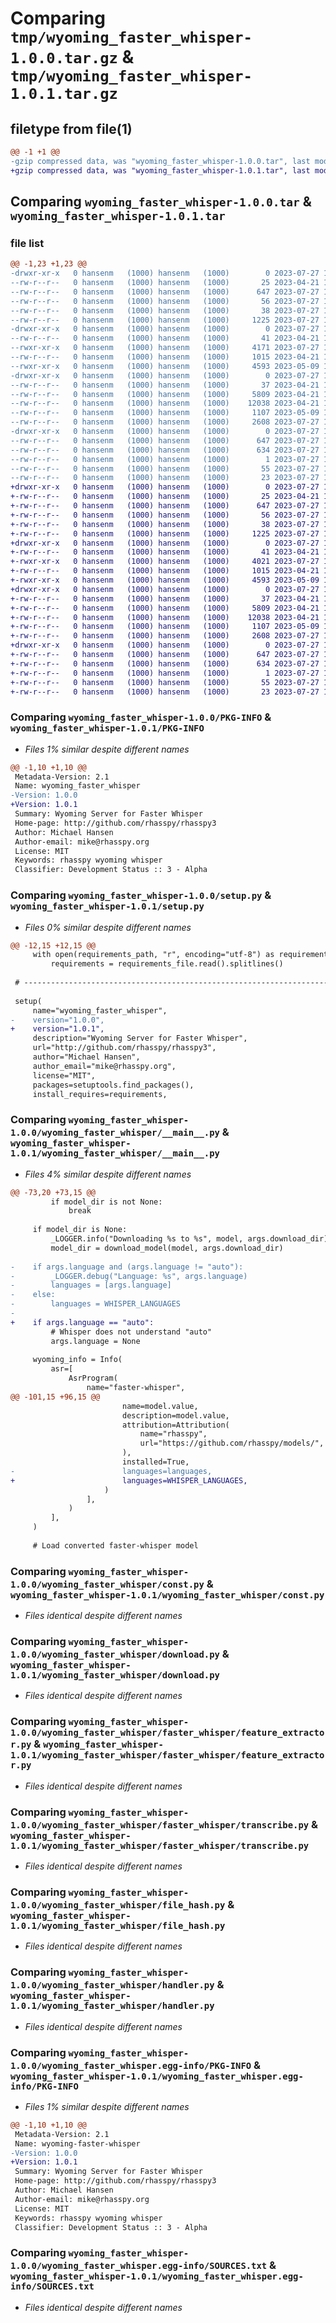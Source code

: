 # Comparing `tmp/wyoming_faster_whisper-1.0.0.tar.gz` & `tmp/wyoming_faster_whisper-1.0.1.tar.gz`

## filetype from file(1)

```diff
@@ -1 +1 @@
-gzip compressed data, was "wyoming_faster_whisper-1.0.0.tar", last modified: Thu Jul 27 16:40:34 2023, max compression
+gzip compressed data, was "wyoming_faster_whisper-1.0.1.tar", last modified: Thu Jul 27 16:55:50 2023, max compression
```

## Comparing `wyoming_faster_whisper-1.0.0.tar` & `wyoming_faster_whisper-1.0.1.tar`

### file list

```diff
@@ -1,23 +1,23 @@
-drwxr-xr-x   0 hansenm   (1000) hansenm   (1000)        0 2023-07-27 16:40:34.217911 wyoming_faster_whisper-1.0.0/
--rw-r--r--   0 hansenm   (1000) hansenm   (1000)       25 2023-04-21 15:28:34.000000 wyoming_faster_whisper-1.0.0/MANIFEST.in
--rw-r--r--   0 hansenm   (1000) hansenm   (1000)      647 2023-07-27 16:40:34.217911 wyoming_faster_whisper-1.0.0/PKG-INFO
--rw-r--r--   0 hansenm   (1000) hansenm   (1000)       56 2023-07-27 16:07:23.000000 wyoming_faster_whisper-1.0.0/requirements.txt
--rw-r--r--   0 hansenm   (1000) hansenm   (1000)       38 2023-07-27 16:40:34.217911 wyoming_faster_whisper-1.0.0/setup.cfg
--rw-r--r--   0 hansenm   (1000) hansenm   (1000)     1225 2023-07-27 16:05:58.000000 wyoming_faster_whisper-1.0.0/setup.py
-drwxr-xr-x   0 hansenm   (1000) hansenm   (1000)        0 2023-07-27 16:40:34.217911 wyoming_faster_whisper-1.0.0/wyoming_faster_whisper/
--rw-r--r--   0 hansenm   (1000) hansenm   (1000)       41 2023-04-21 15:28:34.000000 wyoming_faster_whisper-1.0.0/wyoming_faster_whisper/__init__.py
--rwxr-xr-x   0 hansenm   (1000) hansenm   (1000)     4171 2023-07-27 16:37:23.000000 wyoming_faster_whisper-1.0.0/wyoming_faster_whisper/__main__.py
--rw-r--r--   0 hansenm   (1000) hansenm   (1000)     1015 2023-04-21 15:28:34.000000 wyoming_faster_whisper-1.0.0/wyoming_faster_whisper/const.py
--rwxr-xr-x   0 hansenm   (1000) hansenm   (1000)     4593 2023-05-09 19:37:24.000000 wyoming_faster_whisper-1.0.0/wyoming_faster_whisper/download.py
-drwxr-xr-x   0 hansenm   (1000) hansenm   (1000)        0 2023-07-27 16:40:34.217911 wyoming_faster_whisper-1.0.0/wyoming_faster_whisper/faster_whisper/
--rw-r--r--   0 hansenm   (1000) hansenm   (1000)       37 2023-04-21 15:28:34.000000 wyoming_faster_whisper-1.0.0/wyoming_faster_whisper/faster_whisper/__init__.py
--rw-r--r--   0 hansenm   (1000) hansenm   (1000)     5809 2023-04-21 15:28:34.000000 wyoming_faster_whisper-1.0.0/wyoming_faster_whisper/faster_whisper/feature_extractor.py
--rw-r--r--   0 hansenm   (1000) hansenm   (1000)    12038 2023-04-21 15:28:34.000000 wyoming_faster_whisper-1.0.0/wyoming_faster_whisper/faster_whisper/transcribe.py
--rw-r--r--   0 hansenm   (1000) hansenm   (1000)     1107 2023-05-09 19:37:36.000000 wyoming_faster_whisper-1.0.0/wyoming_faster_whisper/file_hash.py
--rw-r--r--   0 hansenm   (1000) hansenm   (1000)     2608 2023-07-27 16:37:58.000000 wyoming_faster_whisper-1.0.0/wyoming_faster_whisper/handler.py
-drwxr-xr-x   0 hansenm   (1000) hansenm   (1000)        0 2023-07-27 16:40:34.217911 wyoming_faster_whisper-1.0.0/wyoming_faster_whisper.egg-info/
--rw-r--r--   0 hansenm   (1000) hansenm   (1000)      647 2023-07-27 16:40:34.000000 wyoming_faster_whisper-1.0.0/wyoming_faster_whisper.egg-info/PKG-INFO
--rw-r--r--   0 hansenm   (1000) hansenm   (1000)      634 2023-07-27 16:40:34.000000 wyoming_faster_whisper-1.0.0/wyoming_faster_whisper.egg-info/SOURCES.txt
--rw-r--r--   0 hansenm   (1000) hansenm   (1000)        1 2023-07-27 16:40:34.000000 wyoming_faster_whisper-1.0.0/wyoming_faster_whisper.egg-info/dependency_links.txt
--rw-r--r--   0 hansenm   (1000) hansenm   (1000)       55 2023-07-27 16:40:34.000000 wyoming_faster_whisper-1.0.0/wyoming_faster_whisper.egg-info/requires.txt
--rw-r--r--   0 hansenm   (1000) hansenm   (1000)       23 2023-07-27 16:40:34.000000 wyoming_faster_whisper-1.0.0/wyoming_faster_whisper.egg-info/top_level.txt
+drwxr-xr-x   0 hansenm   (1000) hansenm   (1000)        0 2023-07-27 16:55:50.715005 wyoming_faster_whisper-1.0.1/
+-rw-r--r--   0 hansenm   (1000) hansenm   (1000)       25 2023-04-21 15:28:34.000000 wyoming_faster_whisper-1.0.1/MANIFEST.in
+-rw-r--r--   0 hansenm   (1000) hansenm   (1000)      647 2023-07-27 16:55:50.715005 wyoming_faster_whisper-1.0.1/PKG-INFO
+-rw-r--r--   0 hansenm   (1000) hansenm   (1000)       56 2023-07-27 16:07:23.000000 wyoming_faster_whisper-1.0.1/requirements.txt
+-rw-r--r--   0 hansenm   (1000) hansenm   (1000)       38 2023-07-27 16:55:50.715005 wyoming_faster_whisper-1.0.1/setup.cfg
+-rw-r--r--   0 hansenm   (1000) hansenm   (1000)     1225 2023-07-27 16:55:11.000000 wyoming_faster_whisper-1.0.1/setup.py
+drwxr-xr-x   0 hansenm   (1000) hansenm   (1000)        0 2023-07-27 16:55:50.715005 wyoming_faster_whisper-1.0.1/wyoming_faster_whisper/
+-rw-r--r--   0 hansenm   (1000) hansenm   (1000)       41 2023-04-21 15:28:34.000000 wyoming_faster_whisper-1.0.1/wyoming_faster_whisper/__init__.py
+-rwxr-xr-x   0 hansenm   (1000) hansenm   (1000)     4021 2023-07-27 16:55:32.000000 wyoming_faster_whisper-1.0.1/wyoming_faster_whisper/__main__.py
+-rw-r--r--   0 hansenm   (1000) hansenm   (1000)     1015 2023-04-21 15:28:34.000000 wyoming_faster_whisper-1.0.1/wyoming_faster_whisper/const.py
+-rwxr-xr-x   0 hansenm   (1000) hansenm   (1000)     4593 2023-05-09 19:37:24.000000 wyoming_faster_whisper-1.0.1/wyoming_faster_whisper/download.py
+drwxr-xr-x   0 hansenm   (1000) hansenm   (1000)        0 2023-07-27 16:55:50.715005 wyoming_faster_whisper-1.0.1/wyoming_faster_whisper/faster_whisper/
+-rw-r--r--   0 hansenm   (1000) hansenm   (1000)       37 2023-04-21 15:28:34.000000 wyoming_faster_whisper-1.0.1/wyoming_faster_whisper/faster_whisper/__init__.py
+-rw-r--r--   0 hansenm   (1000) hansenm   (1000)     5809 2023-04-21 15:28:34.000000 wyoming_faster_whisper-1.0.1/wyoming_faster_whisper/faster_whisper/feature_extractor.py
+-rw-r--r--   0 hansenm   (1000) hansenm   (1000)    12038 2023-04-21 15:28:34.000000 wyoming_faster_whisper-1.0.1/wyoming_faster_whisper/faster_whisper/transcribe.py
+-rw-r--r--   0 hansenm   (1000) hansenm   (1000)     1107 2023-05-09 19:37:36.000000 wyoming_faster_whisper-1.0.1/wyoming_faster_whisper/file_hash.py
+-rw-r--r--   0 hansenm   (1000) hansenm   (1000)     2608 2023-07-27 16:37:58.000000 wyoming_faster_whisper-1.0.1/wyoming_faster_whisper/handler.py
+drwxr-xr-x   0 hansenm   (1000) hansenm   (1000)        0 2023-07-27 16:55:50.715005 wyoming_faster_whisper-1.0.1/wyoming_faster_whisper.egg-info/
+-rw-r--r--   0 hansenm   (1000) hansenm   (1000)      647 2023-07-27 16:55:50.000000 wyoming_faster_whisper-1.0.1/wyoming_faster_whisper.egg-info/PKG-INFO
+-rw-r--r--   0 hansenm   (1000) hansenm   (1000)      634 2023-07-27 16:55:50.000000 wyoming_faster_whisper-1.0.1/wyoming_faster_whisper.egg-info/SOURCES.txt
+-rw-r--r--   0 hansenm   (1000) hansenm   (1000)        1 2023-07-27 16:55:50.000000 wyoming_faster_whisper-1.0.1/wyoming_faster_whisper.egg-info/dependency_links.txt
+-rw-r--r--   0 hansenm   (1000) hansenm   (1000)       55 2023-07-27 16:55:50.000000 wyoming_faster_whisper-1.0.1/wyoming_faster_whisper.egg-info/requires.txt
+-rw-r--r--   0 hansenm   (1000) hansenm   (1000)       23 2023-07-27 16:55:50.000000 wyoming_faster_whisper-1.0.1/wyoming_faster_whisper.egg-info/top_level.txt
```

### Comparing `wyoming_faster_whisper-1.0.0/PKG-INFO` & `wyoming_faster_whisper-1.0.1/PKG-INFO`

 * *Files 1% similar despite different names*

```diff
@@ -1,10 +1,10 @@
 Metadata-Version: 2.1
 Name: wyoming_faster_whisper
-Version: 1.0.0
+Version: 1.0.1
 Summary: Wyoming Server for Faster Whisper
 Home-page: http://github.com/rhasspy/rhasspy3
 Author: Michael Hansen
 Author-email: mike@rhasspy.org
 License: MIT
 Keywords: rhasspy wyoming whisper
 Classifier: Development Status :: 3 - Alpha
```

### Comparing `wyoming_faster_whisper-1.0.0/setup.py` & `wyoming_faster_whisper-1.0.1/setup.py`

 * *Files 0% similar despite different names*

```diff
@@ -12,15 +12,15 @@
     with open(requirements_path, "r", encoding="utf-8") as requirements_file:
         requirements = requirements_file.read().splitlines()
 
 # -----------------------------------------------------------------------------
 
 setup(
     name="wyoming_faster_whisper",
-    version="1.0.0",
+    version="1.0.1",
     description="Wyoming Server for Faster Whisper",
     url="http://github.com/rhasspy/rhasspy3",
     author="Michael Hansen",
     author_email="mike@rhasspy.org",
     license="MIT",
     packages=setuptools.find_packages(),
     install_requires=requirements,
```

### Comparing `wyoming_faster_whisper-1.0.0/wyoming_faster_whisper/__main__.py` & `wyoming_faster_whisper-1.0.1/wyoming_faster_whisper/__main__.py`

 * *Files 4% similar despite different names*

```diff
@@ -73,20 +73,15 @@
         if model_dir is not None:
             break
 
     if model_dir is None:
         _LOGGER.info("Downloading %s to %s", model, args.download_dir)
         model_dir = download_model(model, args.download_dir)
 
-    if args.language and (args.language != "auto"):
-        _LOGGER.debug("Language: %s", args.language)
-        languages = [args.language]
-    else:
-        languages = WHISPER_LANGUAGES
-
+    if args.language == "auto":
         # Whisper does not understand "auto"
         args.language = None
 
     wyoming_info = Info(
         asr=[
             AsrProgram(
                 name="faster-whisper",
@@ -101,15 +96,15 @@
                         name=model.value,
                         description=model.value,
                         attribution=Attribution(
                             name="rhasspy",
                             url="https://github.com/rhasspy/models/",
                         ),
                         installed=True,
-                        languages=languages,
+                        languages=WHISPER_LANGUAGES,
                     )
                 ],
             )
         ],
     )
 
     # Load converted faster-whisper model
```

### Comparing `wyoming_faster_whisper-1.0.0/wyoming_faster_whisper/const.py` & `wyoming_faster_whisper-1.0.1/wyoming_faster_whisper/const.py`

 * *Files identical despite different names*

### Comparing `wyoming_faster_whisper-1.0.0/wyoming_faster_whisper/download.py` & `wyoming_faster_whisper-1.0.1/wyoming_faster_whisper/download.py`

 * *Files identical despite different names*

### Comparing `wyoming_faster_whisper-1.0.0/wyoming_faster_whisper/faster_whisper/feature_extractor.py` & `wyoming_faster_whisper-1.0.1/wyoming_faster_whisper/faster_whisper/feature_extractor.py`

 * *Files identical despite different names*

### Comparing `wyoming_faster_whisper-1.0.0/wyoming_faster_whisper/faster_whisper/transcribe.py` & `wyoming_faster_whisper-1.0.1/wyoming_faster_whisper/faster_whisper/transcribe.py`

 * *Files identical despite different names*

### Comparing `wyoming_faster_whisper-1.0.0/wyoming_faster_whisper/file_hash.py` & `wyoming_faster_whisper-1.0.1/wyoming_faster_whisper/file_hash.py`

 * *Files identical despite different names*

### Comparing `wyoming_faster_whisper-1.0.0/wyoming_faster_whisper/handler.py` & `wyoming_faster_whisper-1.0.1/wyoming_faster_whisper/handler.py`

 * *Files identical despite different names*

### Comparing `wyoming_faster_whisper-1.0.0/wyoming_faster_whisper.egg-info/PKG-INFO` & `wyoming_faster_whisper-1.0.1/wyoming_faster_whisper.egg-info/PKG-INFO`

 * *Files 1% similar despite different names*

```diff
@@ -1,10 +1,10 @@
 Metadata-Version: 2.1
 Name: wyoming-faster-whisper
-Version: 1.0.0
+Version: 1.0.1
 Summary: Wyoming Server for Faster Whisper
 Home-page: http://github.com/rhasspy/rhasspy3
 Author: Michael Hansen
 Author-email: mike@rhasspy.org
 License: MIT
 Keywords: rhasspy wyoming whisper
 Classifier: Development Status :: 3 - Alpha
```

### Comparing `wyoming_faster_whisper-1.0.0/wyoming_faster_whisper.egg-info/SOURCES.txt` & `wyoming_faster_whisper-1.0.1/wyoming_faster_whisper.egg-info/SOURCES.txt`

 * *Files identical despite different names*

